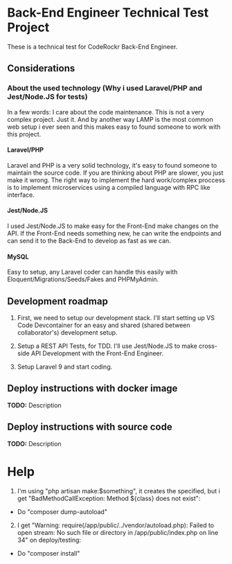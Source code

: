 # Back-End Engineer Technical Test Project

These is a technical test for CodeRockr Back-End Engineer.

## Considerations

### About the used technology (Why i used Laravel/PHP and Jest/Node.JS for tests)

In a few words: I care about the code maintenance. 
This is not a very complex project. Just it. And by another way
LAMP is the most common web setup i ever seen and this makes easy to found
someone to work with this project.

#### Laravel/PHP

Laravel and PHP is a very solid technology, it's easy to found someone to
maintain the source code. If you are thinking about PHP are slower, you just
make it wrong. The right way to implement the hard work/complex proccess
is to implement microservices using a compiled language with RPC like interface.

#### Jest/Node.JS

I used Jest/Node.JS to make easy for the Front-End make changes on the API.
If the Front-End needs something new, he can write the endpoints and can 
send it to the Back-End to develop as fast as we can.

#### MySQL

Easy to setup, any Laravel coder can handle this easily with 
Eloquent/Migrations/Seeds/Fakes and PHPMyAdmin.

## Development roadmap

1. First, we need to setup our development stack. I'll start 
setting up VS Code Devcontainer for an easy and shared 
(shared between collaborator's) development setup.

2. Setup a REST API Tests, for TDD. I'll use Jest/Node.JS to
make cross-side API Development with the Front-End Engineer.

3. Setup Laravel 9 and start coding. 

## Deploy instructions with docker image

__TODO:__ Description

## Deploy instructions with source code

__TODO:__ Description

# Help

1. I'm using "php artisan make\:\$something", it creates the specified\, but i get "BadMethodCallException\: Method ${class} does not exist":
- Do "composer dump-autoload"

2. I get "Warning: require(/app/public/../vendor/autoload.php): Failed to open stream: No such file or directory in /app/public/index.php on line 34" on deploy/testing:
- Do "composer install"